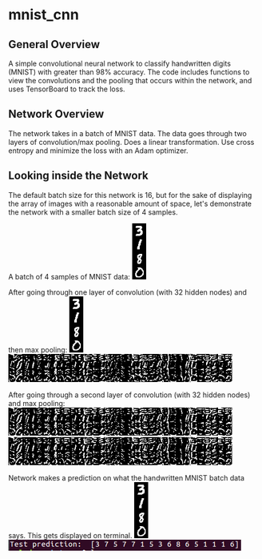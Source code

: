 # mnist_cnn
## General Overview
A simple convolutional neural network to classify handwritten digits (MNIST) 
with greater than 98% accuracy. The code includes functions to view the
convolutions and the pooling that occurs within the network, and uses
TensorBoard to track the loss.

## Network Overview
The network takes in a batch of MNIST data.  The data goes through two layers
of convolution/max pooling.  Does a linear transformation.
Use cross entropy and minimize the loss with an Adam optimizer.

## Looking inside the Network
The default batch size for this network is 16, but for the sake of displaying the array of images with a reasonable amount of space, let's demonstrate the network with a smaller batch size of 4 samples.

A batch of 4 samples of MNIST data:
![MNIST_digits](https://github.com/m3ller/mnist_cnn/blob/master/handwriting.png)

After going through one layer of convolution (with 32 hidden nodes) and
then max pooling:
![conv1](https://github.com/m3ller/mnist_cnn/blob/master/conv1.png)
![pool1](https://github.com/m3ller/mnist_cnn/blob/master/pool1.png)

After going through a second layer of convolution (with 32 hidden nodes) and
max pooling:
![conv2](https://github.com/m3ller/mnist_cnn/blob/master/conv2.png)
![pool2](https://github.com/m3ller/mnist_cnn/blob/master/pool2.png)

Network makes a prediction on what the handwritten MNIST batch data says. 
This gets displayed on terminal.
![MNIST_digits](https://github.com/m3ller/mnist_cnn/blob/master/handwriting.png)
![prediction](https://github.com/m3ller/mnist_cnn/blob/master/prediction.png)
